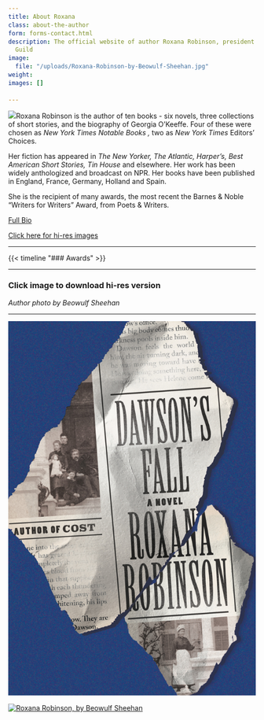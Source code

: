 ```yaml
---
title: About Roxana
class: about-the-author
form: forms-contact.html
description: The official website of author Roxana Robinson, president of the Authors
  Guild
image:
  file: "/uploads/Roxana-Robinson-by-Beowulf-Sheehan.jpg"
weight: 
images: []

---
```

![](/uploads/Roxana-Robinson-by-Beowulf-Sheehan.jpg)Roxana Robinson is the author of ten books - six novels, three collections of short stories, and the biography of Georgia O’Keeffe. Four of these were chosen as _New York Times Notable Books ,_ two as _New York Times_ Editors’ Choices.

Her fiction has appeared in _The New Yorker, The Atlantic, Harper’s, Best American Short Stories, Tin House_ and elsewhere. Her work has been widely anthologized and broadcast on NPR. Her books have been published in England, France, Germany, Holland and Spain.

She is the recipient of many awards, the most recent the Barnes & Noble “Writers for Writers” Award, from Poets & Writers.

[Full Bio](/biography/)

[Click here for hi-res images](#click-image-to-download-hi-res-version)

***

{{< timeline "### Awards" >}}

***

### Click image to download hi-res version

_Author photo by Beowulf Sheehan_

***

<div class="images">

<a href="/uploads/cover-dawsons-fall-large.jpg"><img src="/uploads/9780374135218.jpg" title="Dawson's Fall Cover"></a>

<a href="/uploads/Roxana-Robinson-by-Beowulf-Sheehan-large.jpg"><img src="/uploads/Roxana-Robinson-by-Beowulf-Sheehan.jpg" title="Roxana Robinson, by Beowulf Sheehan"></a>

</div>